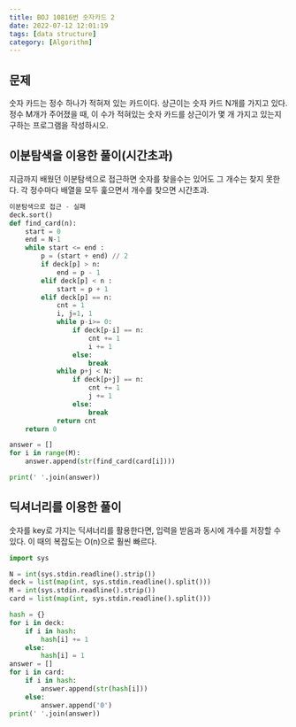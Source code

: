 ```yaml
---
title: BOJ 10816번 숫자카드 2
date: 2022-07-12 12:01:19
tags: [data structure]
category: [Algorithm]
---
```


<!-- toc -->

## 문제

숫자 카드는 정수 하나가 적혀져 있는 카드이다. 상근이는 숫자 카드 N개를 가지고 있다. 정수 M개가 주어졌을 때, 이 수가 적혀있는 숫자 카드를 상근이가 몇 개 가지고 있는지 구하는 프로그램을 작성하시오.

## 이분탐색을 이용한 풀이(시간초과)

지금까지 배웠던 이분탐색으로 접근하면 숫자를 찾을수는 있어도 그 개수는 찾지 못한다. 각 정수마다 배열을 모두 훑으면서 개수를 찾으면 시간초과.

```python
이분탐색으로 접근 - 실패
deck.sort()
def find_card(n):
    start = 0
    end = N-1
    while start <= end :
        p = (start + end) // 2
        if deck[p] > n:
            end = p - 1
        elif deck[p] < n :
            start = p + 1
        elif deck[p] == n:
            cnt = 1
            i, j=1, 1
            while p-i>= 0:
                if deck[p-i] == n:
                    cnt += 1
                    i += 1
                else:
                    break
            while p+j < N:
                if deck[p+j] == n:
                    cnt += 1
                    j += 1
                else:
                    break
            return cnt
    return 0

answer = []
for i in range(M):
    answer.append(str(find_card(card[i])))

print(' '.join(answer))

```

## 딕셔너리를 이용한 풀이

숫자를 key로 가지는 딕셔너리를 활용한다면, 입력을 받음과 동시에 개수를 저장할 수 있다. 이 때의 복잡도는 O(n)으로 훨씬 빠르다.

```python
import sys

N = int(sys.stdin.readline().strip())
deck = list(map(int, sys.stdin.readline().split()))
M = int(sys.stdin.readline().strip())
card = list(map(int, sys.stdin.readline().split()))

hash = {}
for i in deck:
    if i in hash:
        hash[i] += 1
    else:
        hash[i] = 1
answer = []
for i in card:
    if i in hash:
        answer.append(str(hash[i]))
    else:
        answer.append('0')
print(' '.join(answer))

```
